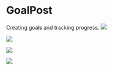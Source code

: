 # GoalPost
Creating goals and tracking progress.
![](goalPost4.png)

![](goalPost3.png)

![](goalPost2.png)

![](goalPost1.png)
